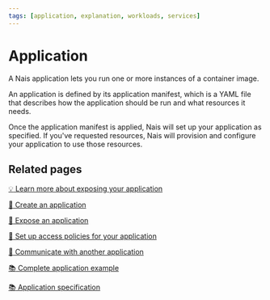 ```yaml
---
tags: [application, explanation, workloads, services]
---
```


# Application

A Nais application lets you run one or more instances of a container image.

An application is defined by its application manifest, which is a YAML file that describes how the application should be run and what resources it needs.

Once the application manifest is applied, Nais will set up your application as specified. If you've requested resources, Nais will provision and configure your application to use those resources.

## Related pages

[:bulb: Learn more about exposing your application](explanations/expose.md)

[:dart: Create an application](how-to/create.md)

[:dart: Expose an application](how-to/expose.md)

[:dart: Set up access policies for your application](../how-to/access-policies.md)

[:dart: Communicate with another application](../how-to/communication.md)

[:books: Complete application example](reference/application-example.md)

[:books: Application specification](reference/application-spec.md)
